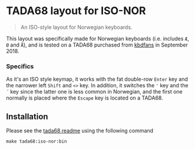 # TADA68 layout for ISO-NOR

> An ISO-style layout for Norwegian keyboards.

This layout was specifically made for Norwegian keyboards (i.e. includes `Æ`, `Ø` and `Å`), and is tested on a TADA68 purchased from [kbdfans](https://kbdfans.cn/) in September 2018.

### Specifics

As it's an ISO style keymap, it works with the fat double-row `Enter` key and the narrower left `Shift` and `<>` key. In addition, it switches the `'` key and the `´` key since the latter one is less common in Norwegian, and the first one normally is placed where the `Escape` key is located on a TADA68.

## Installation

Please see the [tada68 readme](../../readme.md) using the following command

```
make tada68:iso-nor:bin
```
